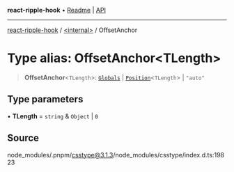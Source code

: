 **react-ripple-hook** • [Readme](../../README.md) \| [API](../../globals.md)

---

[react-ripple-hook](../../README.md) / [\<internal\>](../README.md) / OffsetAnchor

# Type alias: OffsetAnchor\<TLength\>

> **OffsetAnchor**\<`TLength`\>: [`Globals`](Globals.md) \| [`Position`](Position-1.md)\<`TLength`\> \| `"auto"`

## Type parameters

• **TLength** = `string` & `Object` \| `0`

## Source

node_modules/.pnpm/csstype@3.1.3/node_modules/csstype/index.d.ts:19823
